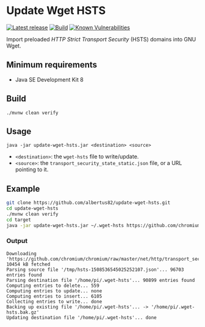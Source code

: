 Update Wget HSTS
=========================

[![Latest release](https://img.shields.io/github/release/albertus82/update-wget-hsts.svg)](https://github.com/albertus82/update-wget-hsts/releases/latest)
[![Build](https://github.com/albertus82/update-wget-hsts/actions/workflows/build.yml/badge.svg)](https://github.com/albertus82/update-wget-hsts/actions)
[![Known Vulnerabilities](https://snyk.io/test/github/albertus82/update-wget-hsts/badge.svg?targetFile=pom.xml)](https://snyk.io/test/github/albertus82/update-wget-hsts?targetFile=pom.xml)

Import preloaded *HTTP Strict Transport Security* (HSTS) domains into GNU Wget.

## Minimum requirements

* Java SE Development Kit 8

## Build

`./mvnw clean verify`

## Usage

`java -jar update-wget-hsts.jar <destination> <source>`

* `<destination>`: the `wget-hsts` file to write/update.
* `<source>`: the `transport_security_state_static.json` file, or a URL pointing to it.

## Example

```sh
git clone https://github.com/albertus82/update-wget-hsts.git
cd update-wget-hsts
./mvnw clean verify
cd target
java -jar update-wget-hsts.jar ~/.wget-hsts https://github.com/chromium/chromium/raw/master/net/http/transport_security_state_static.json
```

### Output

```
Downloading 'https://github.com/chromium/chromium/raw/master/net/http/transport_security_state_static.json'... 10454 kB fetched
Parsing source file '/tmp/hsts-1508536545025252107.json'... 96703 entries found
Parsing destination file '/home/pi/.wget-hsts'... 90899 entries found
Computing entries to delete... 559
Computing entries to update... none
Computing entries to insert... 6105
Collecting entries to write... done
Backing up existing file '/home/pi/.wget-hsts'... -> '/home/pi/.wget-hsts.bak.gz'
Updating destination file '/home/pi/.wget-hsts'... done
```
